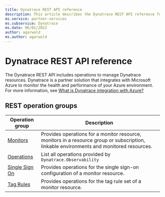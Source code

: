 ```yaml
---
title: Dynatrace REST API reference
description: This article describes the Dynatrace REST API reference for Dynatrace integration with Microsoft Azure.
ms.service: partner-services
ms.subservice: Dynatrace
ms.date: 06/01/2022
author: agarwald
ms.author: agarwald
---
```


# Dynatrace REST API reference

The Dynatrace REST API includes operations to manage Dynatrace resources. Dynatrace is a partner solution that integrates with Microsoft Azure to monitor the health and performance of your Azure environment. For more information, see [What is Dynatrace integration with Azure?](/azure/partner-solutions/dynatrace/dynatrace-overview)

## REST operation groups

| Operation group | Description |
| ---- | ---- |
| [Monitors](xref:management.azure.com.dynatrace.monitors) | Provides operations for a monitor resource, monitors in a resource group or subscription, linkable environments and monitored resources. |
| [Operations](xref:management.azure.com.dynatrace.operations) | List all operations provided by `Dynatrace.Observability` |
| [Single Sign On](xref:management.azure.com.dynatrace.singlesignon) | Provides operations for the single sign-on configuration of a monitor resource. |
| [Tag Rules](xref:management.azure.com.dynatrace.tagrules) | Provides operations for the tag rule set of a monitor resource. |

